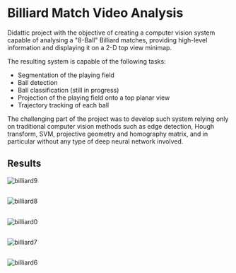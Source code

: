 # Billiard Match Video Analysis

Didattic project with the objective of creating a computer vision system capable of analysing a "8-Ball" Billiard matches, providing high-level information and displaying it on a 2-D top view minimap.

The resulting system is capable of the following tasks:
- Segmentation of the playing field
- Ball detection
- Ball classification (still in progress)
- Projection of the playing field onto a top planar view
- Trajectory tracking of each ball

The challenging part of the project was to develop such system relying only on traditional computer vision methods such as edge detection, Hough transform, SVM, projective geometry and homography matrix, and in particular without any type of deep neural network involved.

## Results
![billiard9](https://github.com/user-attachments/assets/a3cd628e-0be5-487a-8063-8cd85b710e86)
##
![billiard8](https://github.com/user-attachments/assets/995826c0-635a-4d85-a3a8-2b2240db7784)
##
![billiard0](https://github.com/user-attachments/assets/000c787a-7279-4fbc-af50-13fda64eb25f)
##
![billiard7](https://github.com/user-attachments/assets/0ab118d4-9449-4242-9263-adea031e8eb8)
##
![billiard6](https://github.com/user-attachments/assets/1bde4cd4-f01d-4231-b75b-ffe3b6b268f6)
